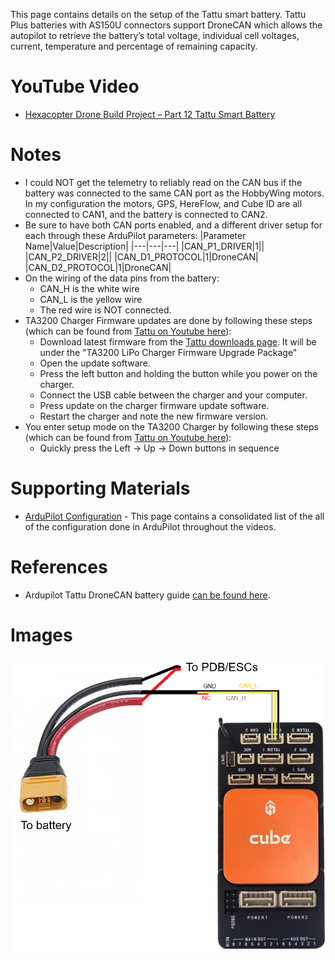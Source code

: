 This page contains details on the setup of the Tattu smart battery. Tattu Plus batteries with AS150U connectors support DroneCAN which allows the autopilot to retrieve the battery’s total voltage, individual cell voltages, current, temperature and percentage of remaining capacity.

# YouTube Video
- [Hexacopter Drone Build Project – Part 12 Tattu Smart Battery](https://youtu.be/B040AUwVVrQ)

# Notes
- I could NOT get the telemetry to reliably read on the CAN bus if the battery was connected to the same CAN port as the HobbyWing motors. In my configuration the motors, GPS, HereFlow, and Cube ID are all connected to CAN1, and the battery is connected to CAN2.
- Be sure to have both CAN ports enabled, and a different driver setup for each through these ArduPilot parameters:
    |Parameter Name|Value|Description|
    |---|---|---|
    |CAN_P1_DRIVER|1||
    |CAN_P2_DRIVER|2||
    |CAN_D1_PROTOCOL|1|DroneCAN|
    |CAN_D2_PROTOCOL|1|DroneCAN|
- On the wiring of the data pins from the battery:
  - CAN_H is the white wire
  - CAN_L is the yellow wire
  - The red wire is NOT connected. 
- TA3200 Charger Firmware updates are done by following these steps (which can be found from [Tattu on Youtube here](https://www.youtube.com/watch?v=PMu2slkg2XQ)):
  - Download latest firmware from the [Tattu downloads page](https://www.grepow.com/downloads.html). It will be under the "TA3200 LiPo Charger Firmware Upgrade Package"
  - Open the update software.
  - Press the left button and holding the button while you power on the charger.
  - Connect the USB cable between the charger and your computer.
  - Press update on the charger firmware update software.
  - Restart the charger and note the new firmware version.
- You enter setup mode on the TA3200 Charger by following these steps (which can be found from [Tattu on Youtube here](https://www.youtube.com/watch?v=xU64uayYcXM)):
  - Quickly press the Left -> Up -> Down buttons in sequence

# Supporting Materials
- [ArduPilot Configuration](../ArduPilot-Config/ArduPilot-Config.md) - This page contains a consolidated list of the all of the configuration done in ArduPilot throughout the videos.

# References 
- Ardupilot Tattu DroneCAN battery guide [can be found here](https://ardupilot.org/plane/docs/common-tattu-dronecan-battery.html).

# Images
![alt text](./images/tattu-can-wiring.png)